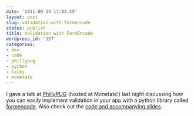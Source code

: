 ```yaml
---
date: '2011-09-14 17:04:59'
layout: post
slug: validation-with-formencode
status: publish
title: Validation with FormEncode
wordpress_id: '337'
categories:
- dev
- code
- phillypug
- python
- talks
- monetate
---
```


I gave a talk at [PhillyPUG](http://www.meetup.com/phillypug/) (hosted at Monetate!) last night discussing how you can easily implement validation in your app with a python library called [formencode](http://www.formencode.org). Also check out the [code and accompanying slides](https://github.com/kmano8/validationtalk).
